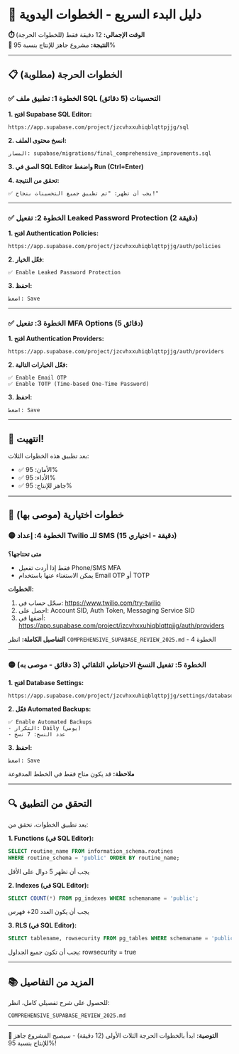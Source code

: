 # 🚀 دليل البدء السريع - الخطوات اليدوية

**⏱️ الوقت الإجمالي:** 12 دقيقة فقط (للخطوات الحرجة)  
**🎯 النتيجة:** مشروع جاهز للإنتاج بنسبة 95%

---

## 📋 الخطوات الحرجة (مطلوبة)

### ✅ الخطوة 1: تطبيق ملف SQL التحسينات (5 دقائق)

**1. افتح Supabase SQL Editor:**
```
https://app.supabase.com/project/jzcvhxxuhiqblqttpjjg/sql
```

**2. انسخ محتوى الملف:**
```
المسار: supabase/migrations/final_comprehensive_improvements.sql
```

**3. الصق في SQL Editor واضغط Run (Ctrl+Enter)**

**4. تحقق من النتيجة:**
```
✅ يجب أن تظهر: "تم تطبيق جميع التحسينات بنجاح!"
```

---

### ✅ الخطوة 2: تفعيل Leaked Password Protection (2 دقيقة)

**1. افتح Authentication Policies:**
```
https://app.supabase.com/project/jzcvhxxuhiqblqttpjjg/auth/policies
```

**2. فعّل الخيار:**
```
✅ Enable Leaked Password Protection
```

**3. احفظ:**
```
اضغط: Save
```

---

### ✅ الخطوة 3: تفعيل MFA Options (5 دقائق)

**1. افتح Authentication Providers:**
```
https://app.supabase.com/project/jzcvhxxuhiqblqttpjjg/auth/providers
```

**2. فعّل الخيارات التالية:**
```
✅ Enable Email OTP
✅ Enable TOTP (Time-based One-Time Password)
```

**3. احفظ:**
```
اضغط: Save
```

---

## 🎉 انتهيت!

بعد تطبيق هذه الخطوات الثلاث:
- ✅ الأمان: 95%
- ✅ الأداء: 95%
- ✅ جاهز للإنتاج: 95%

---

## 📝 خطوات اختيارية (موصى بها)

### 🟡 الخطوة 4: إعداد Twilio للـ SMS (15 دقيقة - اختياري)

**متى تحتاجها؟**
- فقط إذا أردت تفعيل Phone/SMS MFA
- يمكن الاستغناء عنها باستخدام Email OTP أو TOTP

**الخطوات:**
1. سجّل حساب في: https://www.twilio.com/try-twilio
2. احصل على: Account SID, Auth Token, Messaging Service SID
3. أضفها في: https://app.supabase.com/project/jzcvhxxuhiqblqttpjjg/auth/providers

**التفاصيل الكاملة:** انظر `COMPREHENSIVE_SUPABASE_REVIEW_2025.md` - الخطوة 4

---

### 🟡 الخطوة 5: تفعيل النسخ الاحتياطي التلقائي (3 دقائق - موصى به)

**1. افتح Database Settings:**
```
https://app.supabase.com/project/jzcvhxxuhiqblqttpjjg/settings/database
```

**2. فعّل Automated Backups:**
```
✅ Enable Automated Backups
- التكرار: Daily (يومي)
- عدد النسخ: 7 نسخ
```

**3. احفظ:**
```
اضغط: Save
```

**ملاحظة:** قد يكون متاح فقط في الخطط المدفوعة

---

## 🔍 التحقق من التطبيق

بعد تطبيق الخطوات، تحقق من:

**1. Functions (في SQL Editor):**
```sql
SELECT routine_name FROM information_schema.routines 
WHERE routine_schema = 'public' ORDER BY routine_name;
```
يجب أن تظهر 5 دوال على الأقل

**2. Indexes (في SQL Editor):**
```sql
SELECT COUNT(*) FROM pg_indexes WHERE schemaname = 'public';
```
يجب أن يكون العدد 20+ فهرس

**3. RLS (في SQL Editor):**
```sql
SELECT tablename, rowsecurity FROM pg_tables WHERE schemaname = 'public';
```
يجب أن تكون جميع الجداول: rowsecurity = true

---

## 📚 المزيد من التفاصيل

للحصول على شرح تفصيلي كامل، انظر:
```
COMPREHENSIVE_SUPABASE_REVIEW_2025.md
```

---

**🎯 التوصية:** ابدأ بالخطوات الحرجة الثلاث الأولى (12 دقيقة) - سيصبح المشروع جاهز للإنتاج بنسبة 95%!

